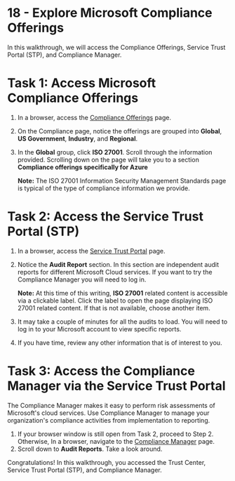 # 18 - Explore Microsoft Compliance Offerings

In this walkthrough, we will access the Compliance Offerings, Service Trust Portal (STP), and Compliance Manager.

# Task 1: Access Microsoft Compliance Offerings

1. In a browser, access the [Compliance Offerings](https://docs.microsoft.com/en-us/compliance/regulatory/offering-home) page.

2. On the Compliance page, notice the offerings are grouped into **Global**, **US Government**, **Industry**, and **Regional**.

3. In the **Global** group, click **ISO 27001**. Scroll through the information provided. Scrolling down on the page will take you to a section **Compliance offerings specifically for Azure** 

    **Note:** The ISO 27001 Information Security Management Standards page is typical of the type of compliance information we provide.

# Task 2: Access the Service Trust Portal (STP)

1. In a browser, access the [Service Trust Portal](https://servicetrust.microsoft.com/) page.

2. Notice the **Audit Report** section. In this section are independent audit reports for different Microsoft Cloud services. If you want to try the Compliance Manager you will need to log in.

    **Note:** At this time of this writing, **ISO 27001** related content is accessible via a clickable label. Click the label to open the page displaying ISO 27001 related content. If that is not available, choose another item. 

3. It may take a couple of minutes for all the audits to load. You will need to log in to your Microsoft account to view specific reports.

4. If you have time, review any other information that is of interest to you. 

# Task 3: Access the Compliance Manager via the Service Trust Portal

 The Compliance Manager makes it easy to perform risk assessments of Microsoft's cloud services. Use Compliance Manager to manage your organization's compliance activities from implementation to reporting. 
1. If your browser window is still open from Task 2, proceed to Step 2. Otherwise, In a browser, navigate to the [Compliance Manager](https://servicetrust.microsoft.com/ComplianceManager) page.
2. Scroll down to **Audit Reports**. Take a look around.

Congratulations! In this walkthrough, you accessed the Trust Center, Service Trust Portal (STP), and Compliance Manager.
